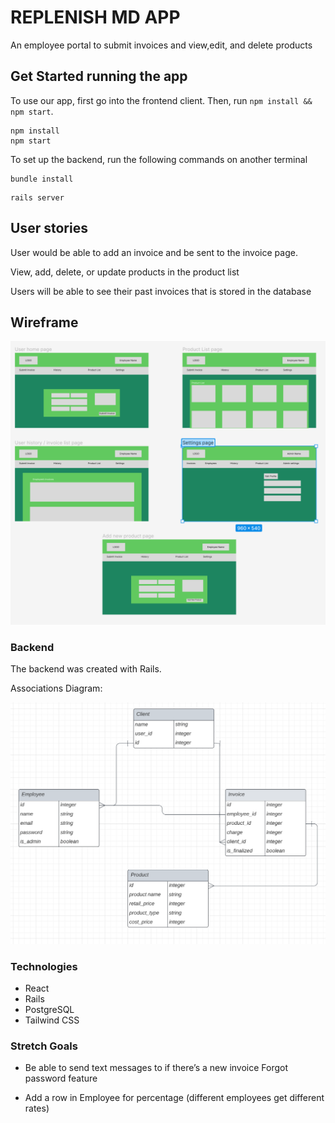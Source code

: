 # REPLENISH MD APP

An employee portal to submit invoices and view,edit, and delete products


## Get Started running the app

To use our app, first go into the frontend client.  Then, run ```npm install && npm start```.

```
npm install
npm start
```

To set up the backend, run the following commands on another terminal
```
bundle install
```

```
rails server
```

## User stories

User would be able to add an invoice and be sent to the invoice page.

View, add, delete, or update products in the product list

Users will be able to see their past invoices that is stored in the database


## Wireframe

![Wireframe](client/public/replenishwireframe.PNG)


### Backend

The backend was created with Rails.   

Associations Diagram:

![Association](client/public/ERDDIAGRAM.PNG)



### Technologies

- React
- Rails 
- PostgreSQL
- Tailwind CSS


### Stretch Goals 


- Be able to send text messages to if there’s a new invoice
Forgot password feature

- Add a row in Employee for percentage (different employees get different rates)
